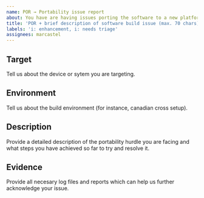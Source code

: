 ```yaml
---
name: POR → Portability issue report
about: You have are having issues porting the software to a new platform and would like to report it back to us
title: 'POR + brief description of software build issue (max. 70 chars)'
labels: 'i: enhancement, i: needs triage'
assignees: marcastel
---
```


## Target
Tell us about the device or sytem you are targeting.

## Environment
Tell us about the build environment (for instance, canadian cross setup).

## Description
Provide a detailed description of the portability hurdle you are facing and what steps you have achieved so far to try and
resolve it.

## Evidence
Provide all necesary log files and reports which can help us further acknowledge your issue.
